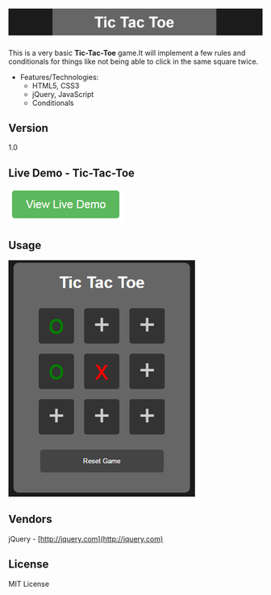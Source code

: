 # ![alt tag](https://github.com/Jyotsna-Singh/Tic-Tac-Toe/blob/master/img/logo.PNG)

This is a very basic **Tic-Tac-Toe** game.It will implement a few rules and conditionals for things like not being able to click in the same square twice.

* Features/Technologies: 
  * HTML5, CSS3 
  * jQuery, JavaScript
  * Conditionals

## Version
1.0

## Live Demo - Tic-Tac-Toe
 [![alt tag](https://github.com/Jyotsna-Singh/SearchVidz-YoutubeAPI/blob/master/img/green-button.PNG)](http://jyotsnasingh.com/projects/JavaScript/Tic-Tac-Toe/)

## Usage
  ![alt text](https://github.com/Jyotsna-Singh/Tic-Tac-Toe/blob/master/img/game.PNG "Tic-Tac-Toe")

## Vendors
jQuery - [http://jquery.com](http://jquery.com) 


## License
MIT License
